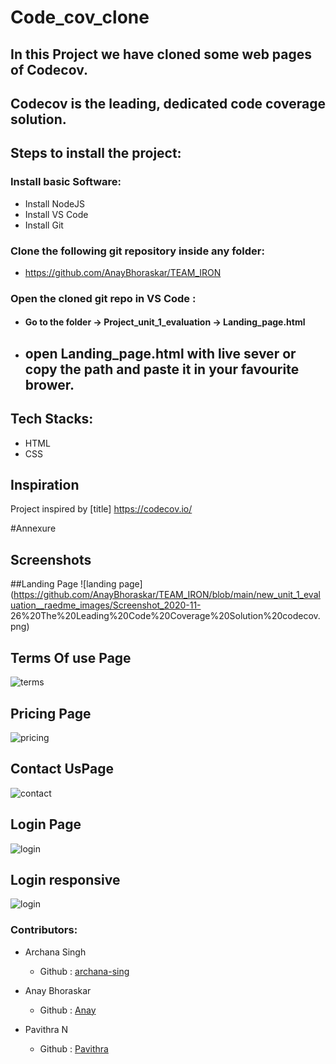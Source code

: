 # Code_cov_clone
## In this  Project we have cloned some web pages of Codecov.

## Codecov is the leading, dedicated code coverage solution. 


## Steps to install the project:

### Install basic Software:
* Install NodeJS
* Install VS Code
* Install Git

### Clone the following git repository inside any folder:

* https://github.com/AnayBhoraskar/TEAM_IRON

###  Open the cloned git repo in VS Code :

* #### Go to the folder -> Project_unit_1_evaluation -> Landing_page.html
* ## open Landing_page.html with live sever or copy the path and paste it in your favourite brower.



## Tech Stacks:
* HTML
* CSS



## Inspiration
Project inspired by [title] https://codecov.io/


#Annexure
## Screenshots 
   
   ##Landing Page
   ![landing page](https://github.com/AnayBhoraskar/TEAM_IRON/blob/main/new_unit_1_evaluation__raedme_images/Screenshot_2020-11-          26%20The%20Leading%20Code%20Coverage%20Solution%20codecov.png)
   
   ## Terms Of use Page
   ![terms](https://github.com/AnayBhoraskar/TEAM_IRON/blob/main/new_unit_1_evaluation__raedme_images/Screenshot_2020-11-26%20The%20Leading%20Code%20Coverage%20Solution%20codecov(1).png)
   
   ## Pricing Page
  ![pricing](https://github.com/AnayBhoraskar/TEAM_IRON/blob/main/new_unit_1_evaluation__raedme_images/Screenshot_2020-11-26%20Pricing.png)
  
  ## Contact UsPage
  ![contact](https://github.com/AnayBhoraskar/TEAM_IRON/blob/main/new_unit_1_evaluation__raedme_images/Screenshot_2020-11-26%20Document.png)
  
  ## Login Page
  ![login](https://github.com/AnayBhoraskar/TEAM_IRON/blob/main/new_unit_1_evaluation__raedme_images/Screenshot_2020-11-26%20Login.png)
  
  ## Login responsive
  ![login](https://github.com/AnayBhoraskar/TEAM_IRON/blob/main/new_unit_1_evaluation__raedme_images/Screenshot_2020-11-26%20Login(1).png)
  
  
  ### Contributors:

* Archana Singh

  * Github : [archana-sing](https://github.com/archana-sing)
  
* Anay Bhoraskar

  * Github : [Anay](https://github.com/AnayBhoraskar)
  
* Pavithra N

  * Github : [Pavithra](https://github.com/papipavi)


 
 
